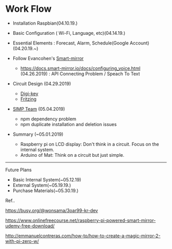 # Work Flow

* Installation Raspbian(04.10.19.)
* Basic Configuration ( Wi-Fi, Language, etc)(04.14.19.)
* Essential Elements : Forecast, Alarm, Schedule(Google Account)(04.20.19.~)
* Follow Evancohen's [Smart-mirror](https://docs.smart-mirror.io/#)
    * https://docs.smart-mirror.io/docs/configuring_voice.html (04.26.2019) : API Connecting Problem / Speach To Text

* Circuit Design (04.29.2019)
    * [Digi-key](https://www.digikey.kr/ko/resources/conversion-calculators/conversion-calculator-resistor-color-code-5-band)
    * [Fritzing](http://fritzing.org/download/)
* [SIMP Team](https://www.youtube.com/watch?v=O3l46ogmgLY) (05.04.2019)
    * npm dependency problem
    * npm duplicate installation and deletion issues

* Summary (~05.01.2019)
    * Raspberry pi on LCD display: Don't think in a circuit. Focus on the internal system.
    * Arduino of Mat: Think on a circuit but just simple.
    
    
------
Future Plans 
* Basic Internal System(~05.12.19)
* External System(~05.19.19.)
* Purchase Materials(~05.30.19.)


Ref..

https://busy.org/@wonsama/3oar99-kr-dev

https://www.onlinefreecourse.net/raspberry-pi-powered-smart-mirror-udemy-free-download/

http://emmanuelcontreras.com/how-to/how-to-create-a-magic-mirror-2-with-pi-zero-w/
